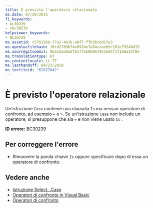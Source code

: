 ```yaml
---
title: È previsto l'operatore relazionale
ms.date: 07/20/2015
f1_keywords:
- bc30239
- vbc30239
helpviewer_keywords:
- BC30239
ms.assetid: c5701568-77a1-441b-a0f7-f7b36cbd17e3
ms.openlocfilehash: 10cd2789b74e6924e7e04ceaeb5c181e79248d15
ms.sourcegitcommit: 9b552addadfb57fab0b9e7852ed4f1f1b8a42f8e
ms.translationtype: HT
ms.contentlocale: it-IT
ms.lasthandoff: 04/23/2019
ms.locfileid: "62027842"
---
```

# <a name="relational-operator-expected"></a>È previsto l'operatore relazionale
Un'istruzione `Case` contiene una clausola `Is` ma nessun operatore di confronto, ad esempio `=` o `>`. Se un'istruzione `Case` non include un operatore, si presuppone che sia `=` e non viene usato `Is` .  
  
 **ID errore:** BC30239  
  
## <a name="to-correct-this-error"></a>Per correggere l'errore  
  
- Rimuovere la parola chiave `Is` oppure specificare dopo di essa un operatore di confronto.  
  
## <a name="see-also"></a>Vedere anche

- [Istruzione Select...Case](../../visual-basic/language-reference/statements/select-case-statement.md)
- [Operatori di confronto in Visual Basic](../../visual-basic/programming-guide/language-features/operators-and-expressions/comparison-operators.md)
- [Operatori di confronto](../../visual-basic/language-reference/operators/comparison-operators.md)
